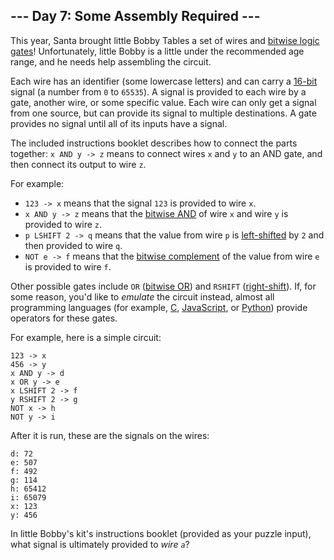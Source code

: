 <article class="day-desc"><h2>--- Day 7: Some Assembly Required ---</h2><p>This year, Santa brought little Bobby Tables a set of wires and <a href="https://en.wikipedia.org/wiki/Bitwise_operation">bitwise logic gates</a>!  Unfortunately, little Bobby is a little under the recommended age range, and he needs help <span title="You had one of these as a kid, right?">assembling the circuit</span>.</p>
<p>Each wire has an identifier (some lowercase letters) and can carry a <a href="https://en.wikipedia.org/wiki/16-bit">16-bit</a> signal (a number from <code>0</code> to <code>65535</code>).  A signal is provided to each wire by a gate, another wire, or some specific value. Each wire can only get a signal from one source, but can provide its signal to multiple destinations.  A gate provides no signal until all of its inputs have a signal.</p>
<p>The included instructions booklet describes how to connect the parts together: <code>x AND y -&gt; z</code> means to connect wires <code>x</code> and <code>y</code> to an AND gate, and then connect its output to wire <code>z</code>.</p>
<p>For example:</p>
<ul>
<li><code>123 -&gt; x</code> means that the signal <code>123</code> is provided to wire <code>x</code>.</li>
<li><code>x AND y -&gt; z</code> means that the <a href="https://en.wikipedia.org/wiki/Bitwise_operation#AND">bitwise AND</a> of wire <code>x</code> and wire <code>y</code> is provided to wire <code>z</code>.</li>
<li><code>p LSHIFT 2 -&gt; q</code> means that the value from wire <code>p</code> is <a href="https://en.wikipedia.org/wiki/Logical_shift">left-shifted</a> by <code>2</code> and then provided to wire <code>q</code>.</li>
<li><code>NOT e -&gt; f</code> means that the <a href="https://en.wikipedia.org/wiki/Bitwise_operation#NOT">bitwise complement</a> of the value from wire <code>e</code> is provided to wire <code>f</code>.</li>
</ul>
<p>Other possible gates include <code>OR</code> (<a href="https://en.wikipedia.org/wiki/Bitwise_operation#OR">bitwise OR</a>) and <code>RSHIFT</code> (<a href="https://en.wikipedia.org/wiki/Logical_shift">right-shift</a>).  If, for some reason, you'd like to <em>emulate</em> the circuit instead, almost all programming languages (for example, <a href="https://en.wikipedia.org/wiki/Bitwise_operations_in_C">C</a>, <a href="https://developer.mozilla.org/en-US/docs/Web/JavaScript/Reference/Operators/Bitwise_Operators">JavaScript</a>, or <a href="https://wiki.python.org/moin/BitwiseOperators">Python</a>) provide operators for these gates.</p>
<p>For example, here is a simple circuit:</p>
<pre><code>123 -&gt; x
456 -&gt; y
x AND y -&gt; d
x OR y -&gt; e
x LSHIFT 2 -&gt; f
y RSHIFT 2 -&gt; g
NOT x -&gt; h
NOT y -&gt; i
</code></pre>
<p>After it is run, these are the signals on the wires:</p>
<pre><code>d: 72
e: 507
f: 492
g: 114
h: 65412
i: 65079
x: 123
y: 456
</code></pre>
<p>In little Bobby's kit's instructions booklet (provided as your puzzle input), what signal is ultimately provided to <em>wire <code>a</code></em>?</p>
</article>